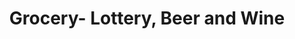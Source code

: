 ---
title: "Grocery- Lottery, Beer and Wine"
url: /washington/grocery-lottery-beer-and-wine/
shop: Spirituosen
---